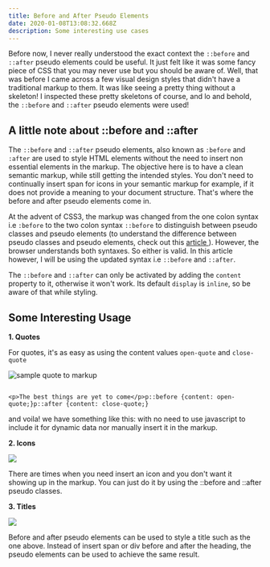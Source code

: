 ```yaml
---
title: Before and After Pseudo Elements
date: 2020-01-08T13:08:32.668Z
description: Some interesting use cases
---
```

Before now, I never really understood the exact context the `::before` and `::after` pseudo elements could be useful. It just felt like it was some fancy piece of CSS that you may never use but you should be aware of. Well, that was before I came across a few visual design styles that didn't have a traditional markup to them. It was like seeing a pretty thing without a skeleton! I inspected these pretty skeletons of course, and  lo and behold, the `::before` and `::after` pseudo elements were used!

## A little note about  ::before and ::after

The `::before` and `::after` pseudo elements, also known as `:before` and `:after` are used to style HTML elements without the need to insert non essential elements in the markup. The objective here is to have a clean semantic markup, while still getting the intended styles. You don't need to continually insert span for icons in your semantic markup for example, if it does not provide a meaning to your document structure. That's where the before and after pseudo elements come in.

At the advent of CSS3, the markup was changed from the one colon syntax i.e `:before` to the two colon syntax `::before` to distinguish between pseudo classes and pseudo elements (to understand the difference between pseudo classes and pseudo elements, check out this [article ](https://www.d.umn.edu/~lcarlson/csswork/selectors/pseudo_dif.html)). However, the browser understands both syntaxes. So either is valid. In this article however, I will be using the updated syntax i.e `::before` and `::after`.

The `::before` and `::after` can only be activated by adding the `content` property to it, otherwise it won't work. Its default `display` is `inline`, so be aware of that while styling. 

## Some Interesting Usage

**1. Quotes**

For quotes, it's as easy as using the content values `open-quote` and `close-quote`

![sample quote to markup](/img/quote-1-.png)

![]()

```
<p>The best things are yet to come</p>p::before {content: open-quote;}p::after {content: close-quote;}
```

and voila! we have something like this: with no need to use javascript to include it for dynamic data nor manually insert it in the markup.

**2. Icons**

![](/img/points.png)

There are times when you need insert an icon and you don't want it showing up in the markup. You can just do it by using the ::before and ::after pseudo classes. 

**3. Titles**

![](/img/title.png)

Before and after pseudo elements can be used to style a title such as the one above. Instead of insert span or div before and after the heading, the pseudo elements can be used to achieve the same result.
